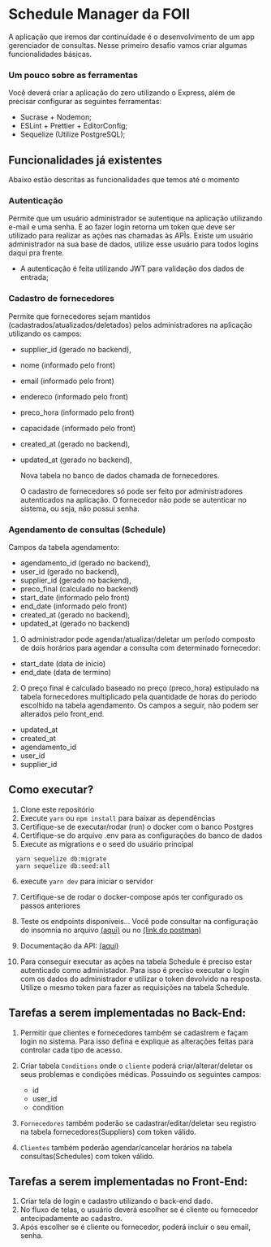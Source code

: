 # Schedule Manager da FOII

A aplicação que iremos dar continuidade é o desenvolvimento de um app gerenciador de consultas.
Nesse primeiro desafio vamos criar algumas funcionalidades básicas.

### Um pouco sobre as ferramentas

Você deverá criar a aplicação do zero utilizando o Express, além de precisar configurar as seguintes ferramentas:

- Sucrase + Nodemon;
- ESLint + Prettier + EditorConfig;
- Sequelize (Utilize PostgreSQL);

## Funcionalidades já existentes

Abaixo estão descritas as funcionalidades que temos até o momento

### Autenticação

Permite que um usuário administrador se autentique na aplicação utilizando e-mail e uma senha. E ao fazer login retorna um token que deve ser utilizado para realizar as ações nas chamadas às APÌs.
Existe um usuário administrador na sua base de dados, utilize esse usuário para todos logins daqui pra frente.

- A autenticação é feita utilizando JWT para validação dos dados de entrada;

### Cadastro de fornecedores

Permite que fornecedores sejam mantidos (cadastrados/atualizados/deletados) pelos administradores na aplicação utilizando os campos:

- supplier_id (gerado no backend),
- nome (informado pelo front)
- email (informado pelo front)
- endereco (informado pelo front)
- preco_hora (informado pelo front)
- capacidade (informado pelo front)
- created_at (gerado no backend),
- updated_at (gerado no backend),

  Nova tabela no banco de dados chamada de fornecedores.

  O cadastro de fornecedores só pode ser feito por administradores autenticados na aplicação.
  O fornecedor não pode se autenticar no sistema, ou seja, não possui senha.

### Agendamento de consultas (Schedule)

Campos da tabela agendamento:

- agendamento_id (gerado no backend),
- user_id (gerado no backend),
- supplier_id (gerado no backend),
- preco_final (calculado no backend)
- start_date (informado pelo front)
- end_date (informado pelo front)
- created_at (gerado no backend),
- updated_at (gerado no backend)

1. O administrador pode agendar/atualizar/deletar um período composto de dois horários para agendar a consulta com determinado fornecedor:

- start_date (data de inicio)
- end_date (data de termino)

2. O preço final é calculado baseado no preço (preco_hora) estipulado na tabela fornecedores multiplicado pela quantidade de horas do período escolhido na tabela agendamento. Os campos a seguir, não podem ser alterados pelo front_end.

- updated_at
- created_at
- agendamento_id
- user_id
- supplier_id

## Como executar?

1. Clone este repositório
2. Execute `yarn` ou `npm install` para baixar as dependências
3. Certifique-se de executar/rodar (run) o docker com o banco Postgres
4. Certifique-se do arquivo .env para as configurações do banco de dados
5. Execute as migrations e o seed do usuário principal

```
  yarn sequelize db:migrate
  yarn sequelize db:seed:all
```

6. execute `yarn dev` para iniciar o servidor
7. Certifique-se de rodar o docker-compose após ter configurado os passos anteriores
8. Teste os endpoints disponíveis... Você pode consultar na configuração do insomnia no arquivo
   [(aqui)](./Insomnia_configuration.json) ou no [(link do postman)](https://documenter.getpostman.com/view/9571652/SW7c27Vj)

9. Documentação da API: [(aqui)](https://documenter.getpostman.com/view/9571652/SW7c27Vj?version=latest)

10. Para conseguir executar as ações na tabela Schedule é preciso estar autenticado como administador. Para isso é preciso executar o login com os dados do administrador e utilizar o token devolvido na resposta. Utilize o mesmo token para fazer as requisições na tabela Schedule.

## Tarefas a serem implementadas no Back-End:

1. Permitir que clientes e fornecedores também se cadastrem e façam login no sistema. Para isso defina e explique as alterações feitas para controlar cada tipo de acesso.

2. Criar tabela ``Conditions`` onde o ``cliente`` poderá criar/alterar/deletar os seus problemas e condições médicas. Possuindo os seguintes campos:
   - id
   - user_id
   - condition

3. ``Fornecedores`` também poderão se cadastrar/editar/deletar seu registro na tabela fornecedores(Suppliers) com token válido.

4. ``Clientes`` também poderão agendar/cancelar horários na tabela consultas(Schedules) com token válido.


## Tarefas a serem implementadas no Front-End:

1. Criar tela de login e cadastro utilizando o back-end dado.
2. No fluxo de telas, o usuário deverá escolher se é cliente ou fornecedor antecipadamente ao cadastro.
3. Após escolher se é cliente ou fornecedor, poderá incluir o seu email, senha.
